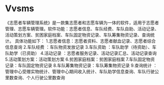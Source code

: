 # Vvsms
 《志愿者车辆管理系统》是一款集志愿者和志愿车辆为一体的软件，适用于志愿者管理、志愿车辆管理。软件功能：志愿者信息、车队经费、车队自助、活动记录、活动策划方案、贫困家庭档案、车队固定物资记录、车队筹集物资记录、查询统计。 具体功能如下： 1.志愿者信息：志愿者资料、志愿者献血记录、志愿者综合信息查询 2.车队经费 ：车队物资发放记录 3.车队资助 ：车队助学（待资助）、车队助学（已资助） 4.活动记录 ：志愿者服务记录、活动记录汇总、活动记录查询 5.活动策划方案：活动策划方案 6.贫困家庭档案：贫困家庭档案 7.车队固定物资记录：车队固定物资记录 8.车队筹集物资记录：车队筹集物资记录 9.查询统计 ：管理中心受赠实物统计、管理中心期间收入统计、车队助学信息查询、车队行驶公里数查询、个人行驶公里数查询 
